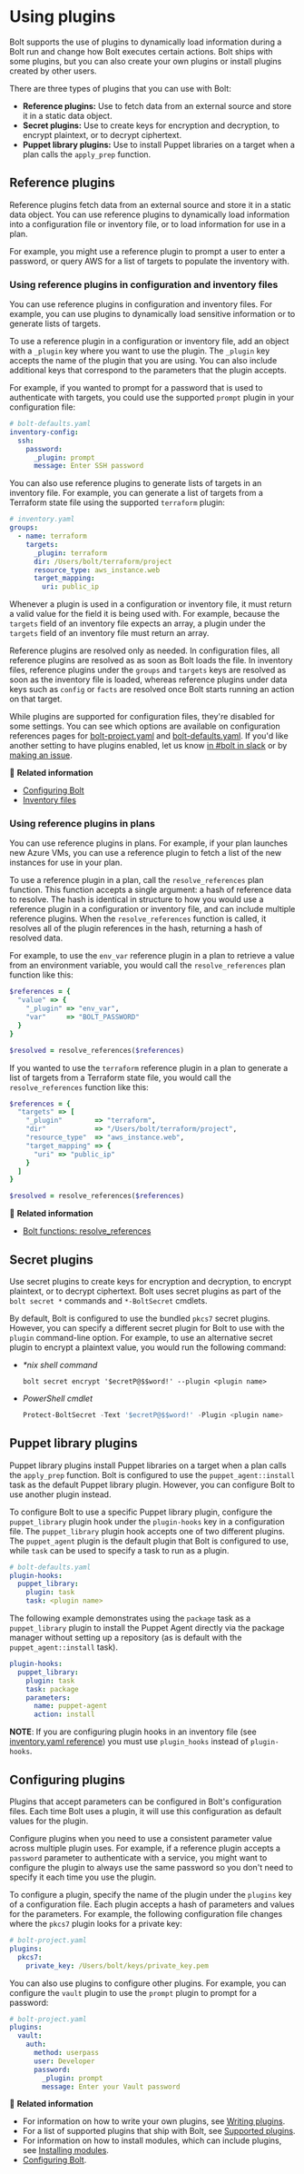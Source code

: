 # Using plugins

Bolt supports the use of plugins to dynamically load information during a Bolt
run and change how Bolt executes certain actions. Bolt ships with some plugins,
but you can also create your own plugins or install plugins created by other
users.

There are three types of plugins that you can use with Bolt:

- **Reference plugins:** Use to fetch data from an external source and store it
  in a static data object.
- **Secret plugins:**  Use to create keys for encryption and decryption, to
  encrypt plaintext, or to decrypt ciphertext.
- **Puppet library plugins:** Use to install Puppet libraries on a target when a
  plan calls the `apply_prep` function.

## Reference plugins

Reference plugins fetch data from an external source and store it in a static
data object. You can use reference plugins to dynamically load information into
a configuration file or inventory file, or to load information for use in a
plan. 

For example, you might use a reference plugin to prompt a user to enter a
password, or query AWS for a list of targets to populate the inventory with.

### Using reference plugins in configuration and inventory files

You can use reference plugins in configuration and inventory files. For example,
you can use plugins to dynamically load sensitive information or to generate
lists of targets.

To use a reference plugin in a configuration or inventory file, add an object
with a `_plugin` key where you want to use the plugin. The `_plugin` key accepts
the name of the plugin that you are using. You can also include additional keys
that correspond to the parameters that the plugin accepts.

For example, if you wanted to prompt for a password that is used to authenticate
with targets, you could use the supported `prompt` plugin in your configuration
file:

```yaml
# bolt-defaults.yaml
inventory-config:
  ssh:
    password:
      _plugin: prompt
      message: Enter SSH password
```

You can also use reference plugins to generate lists of targets in an
inventory file. For example, you can generate a list of targets from a
Terraform state file using the supported `terraform` plugin:

```yaml
# inventory.yaml
groups:
  - name: terraform
    targets:
      _plugin: terraform
      dir: /Users/bolt/terraform/project
      resource_type: aws_instance.web
      target_mapping:
        uri: public_ip
```

Whenever a plugin is used in a configuration or inventory file, it must return a
valid value for the field it is being used with. For example, because the
`targets` field of an inventory file expects an array, a plugin under the
`targets` field of an inventory file must return an array.

Reference plugins are resolved only as needed. In configuration files, all
reference plugins are resolved as as soon as Bolt loads the file. In inventory
files, reference plugins under the `groups` and `targets` keys are resolved as
soon as the inventory file is loaded, whereas reference plugins under data keys
such as `config` or `facts` are resolved once Bolt starts running an action on
that target.

While plugins are supported for configuration files, they're disabled for some settings. You can see
which options are available on configuration references pages for
[bolt-project.yaml](bolt_project_reference.md) and [bolt-defaults.yaml](bolt_defaults_reference.md).
If you'd like another setting to have plugins enabled, let us know [in #bolt in
slack](https://slack.puppet.com) or by [making an
issue](https://github.com/puppetlabs/bolt/issues/new/choose).

📖 **Related information**

- [Configuring Bolt](configuring_bolt.md)
- [Inventory files](inventory_files.md)

### Using reference plugins in plans

You can use reference plugins in plans. For example, if your plan launches new
Azure VMs, you can use a reference plugin to fetch a list of the new instances
for use in your plan.

To use a reference plugin in a plan, call the `resolve_references` plan
function. This function accepts a single argument: a hash of reference data to
resolve. The hash is identical in structure to how you would use a reference
plugin in a configuration or inventory file, and can include multiple reference
plugins. When the `resolve_references` function is called, it resolves all of
the plugin references in the hash, returning a hash of resolved data.

For example, to use the `env_var` reference plugin in a plan to retrieve a
value from an environment variable, you would call the `resolve_references`
plan function like this:

```ruby
$references = {
  "value" => {
    "_plugin" => "env_var",
    "var"     => "BOLT_PASSWORD"
  }
}

$resolved = resolve_references($references)
```

If you wanted to use the `terraform` reference plugin in a plan to generate a
list of targets from a Terraform state file, you would call the
`resolve_references` function like this:

```ruby
$references = {
  "targets" => [
    "_plugin"        => "terraform",
    "dir"            => "/Users/bolt/terraform/project",
    "resource_type"  => "aws_instance.web",
    "target_mapping" => {
      "uri" => "public_ip"
    }
  ]
}

$resolved = resolve_references($references)
```

📖 **Related information**

- [Bolt functions: resolve_references](plan_functions.md#resolve-references)

## Secret plugins

Use secret plugins to create keys for encryption and decryption, to encrypt
plaintext, or to decrypt ciphertext. Bolt uses secret plugins as part of the `bolt
secret *` commands and `*-BoltSecret` cmdlets.

By default, Bolt is configured to use the bundled `pkcs7` secret plugins.
However, you can specify a different secret plugin for Bolt to use with the
`plugin` command-line option. For example, to use an alternative secret plugin
to encrypt a plaintext value, you would run the following command:

- _\*nix shell command_

  ```shell
  bolt secret encrypt '$ecretP@$$word!' --plugin <plugin name>
  ```

- _PowerShell cmdlet_

  ```powershell
  Protect-BoltSecret -Text '$ecretP@$$word!' -Plugin <plugin name>
  ```

## Puppet library plugins

Puppet library plugins install Puppet libraries on a target when a plan calls
the `apply_prep` function. Bolt is configured to use the `puppet_agent::install`
task as the default Puppet library plugin. However, you can configure Bolt to
use another plugin instead.

To configure Bolt to use a specific Puppet library plugin, configure the
`puppet_library` plugin hook under the `plugin-hooks` key in a configuration
file. The `puppet_library` plugin hook accepts one of two different plugins.
The `puppet_agent` plugin is the default plugin that Bolt is configured to use,
while `task` can be used to specify a task to run as a plugin.

```yaml
# bolt-defaults.yaml
plugin-hooks:
  puppet_library:
    plugin: task
    task: <plugin name>
```

The following example demonstrates using the `package` task as a `puppet_library`
plugin to install the Puppet Agent directly via the package manager without setting
up a repository (as is default with the `puppet_agent::install` task).

```yaml
plugin-hooks:
  puppet_library:
    plugin: task
    task: package
    parameters:
      name: puppet-agent
      action: install
```

**NOTE**: If you are configuring plugin hooks in an inventory file (see [inventory.yaml reference](bolt_inventory_reference.md#plugin_hooks)) you must use `plugin_hooks` instead of `plugin-hooks`.

## Configuring plugins

Plugins that accept parameters can be configured in Bolt's configuration files.
Each time Bolt uses a plugin, it will use this configuration as default values
for the plugin.

Configure plugins when you need to use a consistent parameter value across
multiple plugin uses. For example, if a reference plugin accepts a `password`
parameter to authenticate with a service, you might want to configure the plugin
to always use the same password so you don't need to specify it each time you
use the plugin.

To configure a plugin, specify the name of the plugin under the `plugins` key of
a configuration file. Each plugin accepts a hash of parameters and values for
the parameters. For example, the following configuration file changes where the
`pkcs7` plugin looks for a private key:

```yaml
# bolt-project.yaml
plugins:
  pkcs7:
    private_key: /Users/bolt/keys/private_key.pem
```

You can also use plugins to configure other plugins. For example, you can
configure the `vault` plugin to use the `prompt` plugin to prompt for a
password:

```yaml
# bolt-project.yaml
plugins:
  vault:
    auth:
      method: userpass
      user: Developer
      password:
        _plugin: prompt
        message: Enter your Vault password
```

📖 **Related information**

- For information on how to write your own plugins, see [Writing
  plugins](writing_plugins.md).
- For a list of supported plugins that ship with Bolt, see [Supported
  plugins](supported_plugins.md).
- For information on how to install modules, which can include plugins, see
  [Installing modules](bolt_installing_modules.md).
- [Configuring Bolt](configuring_bolt.md).
